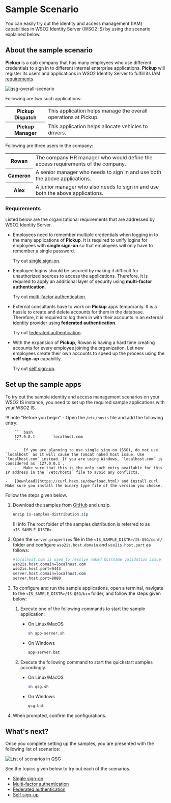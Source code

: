 # Sample Scenario

You can easily try out the identity and access management (IAM) capabilities in WSO2 Identity Server (WSO2 IS) by using the scenario explained below.

## About the sample scenario

**Pickup** is a cab company that has many employees who use different
credentials to sign in to different internal enterprise applications. **Pickup** will register its users and applications in WSO2 Identity Server to fulfill its IAM [requirements](#requirements).

![qsg-overall-scenario]({{base_path}}/assets/img/get-started/qsg-overall-scenario.png)

Following are two such applications:

<table>
    <tr>
        <th>Pickup Dispatch</th>
        <td>This application helps manage the overall operations at Pickup.</td>
    </tr>
    <tr>
        <th>Pickup Manager</th>
        <td>This application helps allocate vehicles to drivers.</td>
    </tr>
</table>

Following are three users in the company:

<table>
    <tr>
        <th>Rowan</th>
        <td>The company HR manager who would define the access requirements of the company.</td>
    </tr>
    <tr>
        <th>Cameron</th>
        <td>A senior manager who needs to sign in and use both the above applications.</td>
    </tr>
    <tr>
        <th>Alex</th>
        <td>A junior manager who also needs to sign in and use both the above applications.</td>
    </tr>
</table>

### Requirements

Listed below are the organizational requirements that are addressed by WSO2 Identity Server.

- Employees need to remember multiple credentials when logging in to the many applications of **Pickup**. It is required to unify logins for employees with **single sign-on** so that employees will only have to remember a single password.

    Try out [single sign-on]({{base_path}}/sample-use-cases/single-sign-on/).

- Employee logins should be secured by making it difficult for unauthorized sources to access the applications. Therefore, it is required to apply an additional layer of security using **multi-factor authentication**.

    Try out [multi-factor authentication]({{base_path}}/sample-use-cases/multi-factor-authentication/).

- External consultants have to work on **Pickup** apps temporarily. It is a hassle to create and delete accounts for them in the database. Therefore, it is required to log them in with their accounts in an external identity provider using **federated authentication**.

    Try out [federated authentication]({{base_path}}/sample-use-cases/federated-authentication/).

- With the expansion of **Pickup**, Rowan is having a hard time creating accounts for every employee joining the organization. Let new employees create their own accounts to speed up the process using the **self sign-up** capability.

    Try out [self sign-up]({{base_path}}/sample-use-cases/self-sign-up/).

## Set up the sample apps

To try out the sample identity and access management scenarios on your WSO2 IS instance, you need to set up the required sample applications with your WSO2 IS.

!!! note "Before you begin"
    -   Open the `/etc/hosts` file and add the following entry:
    
        ``` bash
        127.0.0.1        localhost.com
        ```

        -   If you are planning to use single sign-on (SSO), do not use `localhost` as it will cause the Tomcat naked host issue. Use `localhost.com` instead. If you are using Windows, `localhost.com` is considered as `127.0.0.1`.
        -   Make sure that this is the only such entry available for this IP address in the `/etc/hosts` file to avoid any conflicts.
        
    -   [Download](https://curl.haxx.se/download.html) and install curl. Make sure you install the binary type file of the version you choose.

Follow the steps given below.

1.  Download the samples from [GitHub](https://github.com/wso2/samples-is/releases/download/v4.5.0/is-samples-distribution.zip) and unzip.

    ``` java
    unzip is-samples-distribution.zip
    ```

    !!! info
        The root folder of the samples distribution is referred to as `<IS_SAMPLE_DISTR>`.

2.  Open the `server.properties` file in the `<IS_SAMPLE_DISTR>/IS-QSG/conf/` folder and configure `wso2is.host.domain` and `wso2is.host.port` as follows:

    ``` bash
    #localhost.com is used to resolve naked hostname validation issue
    wso2is.host.domain=localhost.com
    wso2is.host.port=9443
    server.host.domain=localhost.com
    server.host.port=8080
    ```

3.  To configure and run the sample applications, open a terminal, navigate to the `<IS_SAMPLE_DISTR>/IS-QSG/bin` folder, and follow the steps given below: 

    1.  Execute one of the following commands to start the sample application:

        -   On Linux/MacOS

            ``` bash
            sh app-server.sh
            ```

        -   On Windows
        
            ``` bash
            app-server.bat
            ```

    2.  Execute the following command to start the quickstart samples accordingly.

        -   On Linux/MacOS

            ``` bash
            sh qsg.sh
            ```

        -   On Windows
        
            ``` bash
            qsg.bat
            ```

4.  When prompted, confirm the configurations.

## What's next?

Once you complete setting up the samples, you are presented with the following list of scenarios:
    
![List of scenarios in QSG]({{base_path}}/assets/img/get-started/qsg-configure-sso.png) 

See the topics given below to try out each of the scenarios.

- [Single sign-on]({{base_path}}/sample-use-cases/single-sign-on/)
- [Multi-factor authentication]({{base_path}}/sample-use-cases/multi-factor-authentication/)
- [Federated authentication]({{base_path}}/sample-use-cases/federated-authentication/)
- [Self sign-up]({{base_path}}/sample-use-cases/self-sign-up/)
